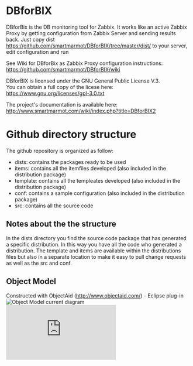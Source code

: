 # DBforBIX

DBforBix is the DB monitoring tool for Zabbix. It works like an active Zabbix Proxy by getting configuration from Zabbix Server and sending results back.
Just copy dist https://github.com/smartmarmot/DBforBIX/tree/master/dist/ to your server, edit configuration and run<br>

See Wiki for DBforBix as Zabbix Proxy configuration instructions: https://github.com/smartmarmot/DBforBIX/wiki<br>

DBforBIX is licensed under the GNU General Public License  V.3. <br>
You can obtain a full copy of the licese here: https://www.gnu.org/licenses/gpl-3.0.txt <br>

The project's documentation is available here: http://www.smartmarmot.com/wiki/index.php?title=DBforBIX2 <br>

# Github directory structure
The github repository is organized as follow:
* dists: contains the packages ready to be used
* items: contains all the itemfiles developed (also included in the distribution package)
* template: contains all the templeates developed (also included in the distribution package)
* conf: contains a sample configuration (also included in the distribution package)
* src: contains all the source code


## Notes about the the structure
In the dists directory you find the source code package that has generated a specific distribution. In this way you have all the code who generated a distribution.
The template and items are available within the distributions files but also in a separate location to make it easy to pull change requests as well as the src and conf.

## Object Model
Constructed with ObjectAid (http://www.objectaid.com/) - Eclipse plug-in
![Object Model current diagram](https://github.com/vagabondan/DBforBIX/blob/master/src/ObjectModel.png)
![Object Model source](https://github.com/vagabondan/DBforBIX/blob/master/src/ObjectModel.xml)
